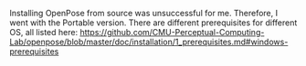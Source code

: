 Installing OpenPose from source was unsuccessful for me. Therefore, I went with the Portable version. There are different prerequisites for different OS, all listed here: https://github.com/CMU-Perceptual-Computing-Lab/openpose/blob/master/doc/installation/1_prerequisites.md#windows-prerequisites
